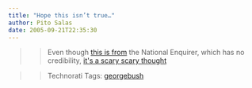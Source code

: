 ```yaml
---
title: "Hope this isn’t true…"
author: Pito Salas
date: 2005-09-21T22:35:30
---
```



>>

>> Even though [this is
from](<http://www.nationalenquirer.com/celebrity/63426>) the National
Enquirer, which has no credibility, [it's a scary scary
thought](<http://www.nationalenquirer.com/celebrity/63426>)

>>

>> Technorati Tags: [georgebush](<http://www.technorati.com/tag/georgebush>)


